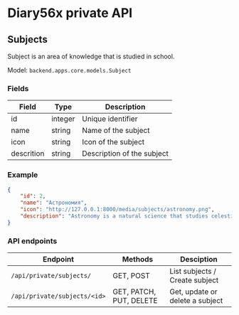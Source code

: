 # Diary56x private API

## Subjects

Subject is an area of knowledge that is studied in school.

Model: ``backend.apps.core.models.Subject``

### Fields

| Field      | Type    | Description                |
| ---------- | ------- | -------------------------- |
| id         | integer | Unique identifier          |
| name       | string  | Name of the subject        |
| icon       | string  | Icon of the subject        |
| descrition | string  | Description of the subject |

### Example

```json
{
    "id": 2,
    "name": "Астрономия",
    "icon": "http://127.0.0.1:8000/media/subjects/astronomy.png",
    "description": "Astronomy is a natural science that studies celestial objects and phenomena."
}
```

### API endpoints

| Endpoint                     | Methods                 | Desciption                      |
| ---------------------------- | ----------------------- | ------------------------------- |
| `/api/private/subjects/`     | GET, POST               | List subjects / Create subject  |
| `/api/private/subjects/<id>` | GET, PATCH, PUT, DELETE | Get, update or delete a subject |
